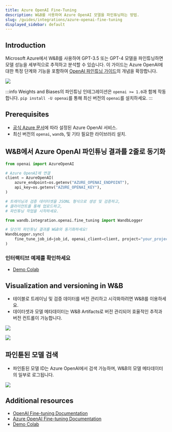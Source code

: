 ```yaml
---
title: Azure OpenAI Fine-Tuning
description: W&B를 사용하여 Azure OpenAI 모델을 파인튜닝하는 방법.
slug: /guides/integrations/azure-openai-fine-tuning
displayed_sidebar: default
---
```


## Introduction
Microsoft Azure에서 W&B를 사용하여 GPT-3.5 또는 GPT-4 모델을 파인튜닝하면 모델 성능을 세부적으로 추적하고 분석할 수 있습니다. 이 가이드는 Azure OpenAI에 대한 특정 단계와 기능을 포함하여 [OpenAI 파인튜닝 가이드](/guides/integrations/openai)의 개념을 확장합니다.

![](/images/integrations/open_ai_auto_scan.png)

:::info
Weights and Biases의 파인튜닝 인테그레이션은 `openai >= 1.0`과 함께 작동합니다. `pip install -U openai`를 통해 최신 버전의 `openai`를 설치하세요.
:::

## Prerequisites
- [공식 Azure 문서](https://learn.microsoft.com/en-us/azure/ai-services/openai/tutorials/fine-tune)에 따라 설정된 Azure OpenAI 서비스.
- 최신 버전의 `openai`, `wandb`, 및 기타 필요한 라이브러리 설치.

## W&B에서 Azure OpenAI 파인튜닝 결과를 2줄로 동기화

```python
from openai import AzureOpenAI

# Azure OpenAI에 연결
client = AzureOpenAI(
    azure_endpoint=os.getenv("AZURE_OPENAI_ENDPOINT"),
    api_key=os.getenv("AZURE_OPENAI_KEY"),
)

# 트레이닝과 검증 데이터셋을 JSONL 형식으로 생성 및 검증하고,
# 클라이언트를 통해 업로드하고,
# 파인튜닝 작업을 시작하세요.

from wandb.integration.openai.fine_tuning import WandbLogger

# 당신의 파인튜닝 결과를 W&B와 동기화하세요!
WandbLogger.sync(
    fine_tune_job_id=job_id, openai_client=client, project="your_project_name"
)
```

### 인터랙티브 예제를 확인하세요

* [Demo Colab](http://wandb.me/azure-openai-colab)

## Visualization and versioning in W&B
- 테이블로 트레이닝 및 검증 데이터를 버전 관리하고 시각화하려면 W&B를 이용하세요.
- 데이터셋과 모델 메타데이터는 W&B Artifacts로 버전 관리되어 효율적인 추적과 버전 컨트롤이 가능합니다.

![](/images/integrations/openai_data_artifacts.png)

![](/images/integrations/openai_data_visualization.png)

## 파인튠된 모델 검색
- 파인튠된 모델 ID는 Azure OpenAI에서 검색 가능하며, W&B의 모델 메타데이터의 일부로 로그됩니다.

![](/images/integrations/openai_model_metadata.png)

## Additional resources
- [OpenAI Fine-tuning Documentation](https://platform.openai.com/docs/guides/fine-tuning/)
- [Azure OpenAI Fine-tuning Documentation](https://learn.microsoft.com/en-us/azure/ai-services/openai/how-to/fine-tuning?tabs=turbo%2Cpython&pivots=programming-language-python)
- [Demo Colab](http://wandb.me/azure-openai-colab)